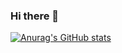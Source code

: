 ### Hi there 👋

[![Anurag's GitHub stats](https://github-readme-stats.vercel.app/api?username=asefmirzaei&count_private=true&show_icons=true&theme=tokyonight)](https://github.com/anuraghazra/github-readme-stats)

<!--
**asefmirzaei/asefmirzaei** is a ✨ _special_ ✨ repository because its `README.md` (this file) appears on your GitHub profile.

Here are some ideas to get you started:

- 🔭 I’m currently working on ...
- 🌱 I’m currently learning ...
- 👯 I’m looking to collaborate on ...
- 🤔 I’m looking for help with ...
- 💬 Ask me about ...
- 📫 How to reach me: ...
- 😄 Pronouns: ...
- ⚡ Fun fact: ...
-->
